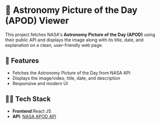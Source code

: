 # 🌌 Astronomy Picture of the Day (APOD) Viewer

This project fetches NASA's **Astronomy Picture of the Day (APOD)** using their public API and displays the image along with its title, date, and explanation on a clean, user-friendly web page.

## 🚀 Features

- Fetches the Astronomy Picture of the Day from NASA API
- Displays the image/video, title, date, and description
- Responsive and modern UI

## 🧑‍💻 Tech Stack

- **Frontend**:React JS
- **API**: [NASA APOD API](https://api.nasa.gov/)
